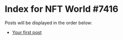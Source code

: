 # Index for NFT World #7416
Posts will be displayed in the order below:

- [Your first post](./001-first.md)

